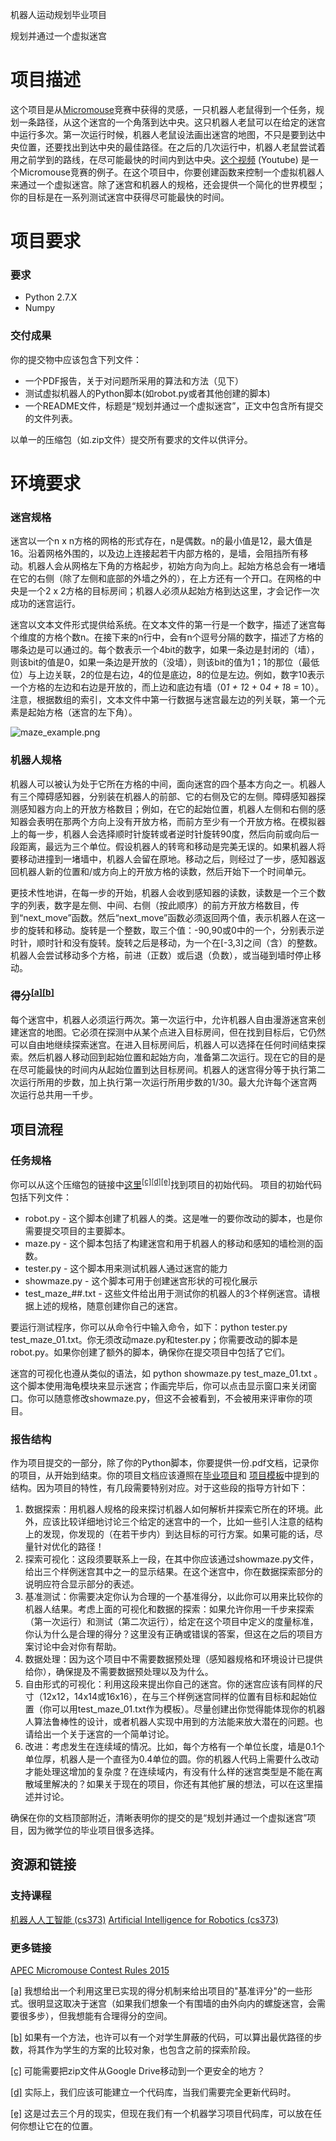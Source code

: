 机器人运动规划毕业项目

规划并通过一个虚拟迷宫

# 项目描述

这个项目是从[Micromouse](https://en.wikipedia.org/wiki/Micromouse)竞赛中获得的灵感，一只机器人老鼠得到一个任务，规划一条路径，从这个迷宫的一个角落到达中央。这只机器人老鼠可以在给定的迷宫中运行多次。第一次运行时候，机器人老鼠设法画出迷宫的地图，不只是要到达中央位置，还要找出到达中央的最佳路径。在之后的几次运行中，机器人老鼠尝试着用之前学到的路线，在尽可能最快的时间内到达中央。[这个视频](https://www.youtube.com/watch?v%3D0JCsRpcrk3s) (Youtube) 是一个Micromouse竞赛的例子。在这个项目中，你要创建函数来控制一个虚拟机器人来通过一个虚拟迷宫。除了迷宫和机器人的规格，还会提供一个简化的世界模型；你的目标是在一系列测试迷宫中获得尽可能最快的时间。

# 项目要求

### 要求

*   Python 2.7.X
*   Numpy

### 交付成果

你的提交物中应该包含下列文件：

*   一个PDF报告，关于对问题所采用的算法和方法（见下）
*   测试虚拟机器人的Python脚本(如robot.py或者其他创建的脚本)
*   一个README文件，标题是“规划并通过一个虚拟迷宫”，正文中包含所有提交的文件列表。

以单一的压缩包（如.zip文件）提交所有要求的文件以供评分。

# 环境要求
### 迷宫规格

迷宫以一个n x n方格的网格的形式存在，n是偶数。n的最小值是12，最大值是16。沿着网格外围的，以及边上连接起若干内部方格的，是墙，会阻挡所有移动。机器人会从网格左下角的方格起步，初始方向为向上。起始方格总会有一堵墙在它的右侧（除了左侧和底部的外墙之外的），在上方还有一个开口。在网格的中央是一个2 x 2方格的目标房间；机器人必须从起始方格到达这里，才会记作一次成功的迷宫运行。

迷宫以文本文件形式提供给系统。在文本文件的第一行是一个数字，描述了迷宫每个维度的方格个数n。在接下来的n行中，会有n个逗号分隔的数字，描述了方格的哪条边是可以通过的。每个数表示一个4bit的数字，如果一条边是封闭的（墙），则该bit的值是0，如果一条边是开放的（没墙），则该bit的值为1；1的那位（最低位）与上边关联，2的位是右边，4的位是底边，8的位是左边。例如，数字10表示一个方格的左边和右边是开放的，而上边和底边有墙（0*1 + 1*2 + 0*4 + 1*8 = 10）。注意，根据数组的索引，文本文件中第一行数据与迷宫最左边的列关联，第一个元素是起始方格（迷宫的左下角）。

![maze_example.png](http://cn-static.udacity.com/mlnd/capstone/MLNDCapstoneProjectDescription-RobotMotionPlanning/images/image00.png)

### 机器人规格

机器人可以被认为处于它所在方格的中间，面向迷宫的四个基本方向之一。机器人有三个障碍感知器，分别装在机器人的前部、它的右侧及它的左侧。障碍感知器探测感知器方向上的开放方格数目；例如，在它的起始位置，机器人左侧和右侧的感知器会表明在那两个方向上没有开放方格，而前方至少有一个开放方格。在模拟器上的每一步，机器人会选择顺时针旋转或者逆时针旋转90度，然后向前或向后一段距离，最远为三个单位。假设机器人的转弯和移动是完美无误的。如果机器人将要移动进撞到一堵墙中，机器人会留在原地。移动之后，则经过了一步，感知器返回机器人新的位置和/或方向上的开放方格的读数，然后开始下一个时间单元。

更技术性地讲，在每一步的开始，机器人会收到感知器的读数，读数是一个三个数字的列表，数字是左侧、中间、右侧（按此顺序）的前方开放方格数目，传到“next_move”函数。然后“next_move”函数必须返回两个值，表示机器人在这一步的旋转和移动。旋转是一个整数，取三个值：-90,90或0中的一个，分别表示逆时针，顺时针和没有旋转。旋转之后是移动，为一个在[-3,3]之间（含）的整数。机器人会尝试移动多个方格，前进（正数）或后退（负数），或当碰到墙时停止移动。

### 得分<sup>[[a]](#cmnt1)</sup><sup>[[b]](#cmnt2)</sup>

每个迷宫中，机器人必须运行两次。第一次运行中，允许机器人自由漫游迷宫来创建迷宫的地图。它必须在探测中从某个点进入目标房间，但在找到目标后，它仍然可以自由地继续探索迷宫。在进入目标房间后，机器人可以选择在任何时间结束探索。然后机器人移动回到起始位置和起始方向，准备第二次运行。现在它的目的是在尽可能最快的时间内从起始位置到达目标房间。机器人的迷宫得分等于执行第二次运行所用的步数，加上执行第一次运行所用步数的1/30。最大允许每个迷宫两次运行总共用一千步。

## 项目流程

### 任务规格

你可以从这个压缩包的链接中[这里](https://drive.google.com/open?id%3D0B9Yf01UaIbUgQ2tjRHhKZGlHSzQ)<sup>[[c]](#cmnt3)</sup><sup>[[d]](#cmnt4)</sup><sup>[[e]](#cmnt5)</sup>找到项目的初始代码。
项目的初始代码包括下列文件：

*   robot.py - 这个脚本创建了机器人的类。这是唯一的要你改动的脚本，也是你需要提交项目的主要脚本。
*   maze.py - 这个脚本包括了构建迷宫和用于机器人的移动和感知的墙检测的函数。
*   tester.py - 这个脚本用来测试机器人通过迷宫的能力
*   showmaze.py - 这个脚本可用于创建迷宫形状的可视化展示
*   test_maze_##.txt - 这些文件给出用于测试你的机器人的3个样例迷宫。请根据上述的规格，随意创建你自己的迷宫。

要运行测试程序，你可以从命令行中输入命令，如下：python tester.py test_maze_01.txt。你无须改动maze.py和tester.py；你需要改动的脚本是robot.py。如果你创建了额外的脚本，确保你在提交项目中包括了它们。

迷宫的可视化也遵从类似的语法，如 python showmaze.py test_maze_01.txt 。这个脚本使用海龟模块来显示迷宫；作画完毕后，你可以点击显示窗口来关闭窗口。你可以随意修改showmaze.py，但这不会被看到，不会被用来评审你的项目。

### 报告结构

作为项目提交的一部分，除了你的Python脚本，你要提供一份.pdf文档，记录你的项目，从开始到结束。你的项目文档应该遵照在[毕业项目](https://www.udacity.com/course/viewer%23!/c-nd009/l-5420178917/m-5479829792)和 [项目模板](https://docs.google.com/document/d/1B-vEOscvfqctGEMHTFDS9Nw7aqcE2iuwPRfp0jK8nf4/pub?embedded%3Dtrue)中提到的结构。因为项目的特性，有几段需要特别对应。对于这些段的指导方针如下：

1.  数据探索：用机器人规格的段来探讨机器人如何解析并探索它所在的环境。此外，应该比较详细地讨论三个给定的迷宫中的一个，比如一些引人注意的结构上的发现，你发现的（在若干步内）到达目标的可行方案。如果可能的话，尽量针对优化的路径！
2.  探索可视化：这段须要联系上一段，在其中你应该通过showmaze.py文件，给出三个样例迷宫其中之一的显示结果。在这个迷宫中，你在数据探索部分的说明应符合显示部分的表述。
3.  基准测试：你需要决定你认为合理的一个基准得分，以此你可以用来比较你的机器人结果。考虑上面的可视化和数据的探索：如果允许你用一千步来探索（第一次运行）和测试（第二次运行），给定在这个项目中定义的度量标准，你认为什么是合理的得分？这里没有正确或错误的答案，但这在之后的项目方案讨论中会对你有帮助。
4.  数据处理：因为这个项目中不需要数据预处理（感知器规格和环境设计已提供给你），确保提及不需要数据预处理以及为什么。
5.  自由形式的可视化：利用这段来提出你自己的迷宫。你的迷宫应该有同样的尺寸（12x12，14x14或16x16），在与三个样例迷宫同样的位置有目标和起始位置（你可以用test_maze_01.txt作为模板）。尽量创建出你觉得能体现你的机器人算法鲁棒性的设计，或者机器人实现中用到的方法能来放大潜在的问题。也请给出一个关于迷宫的一个简单讨论。
6. 改进：考虑发生在连续域的情况。比如，每个方格有一个单位长度，墙是0.1个单位厚，机器人是一个直径为0.4单位的圆。你的机器人代码上需要什么改动才能处理这增加的复杂度？在连续域内，有没有什么样的迷宫类型是不能在离散域里解决的？如果关于现在的项目，你还有其他扩展的想法，可以在这里描述并讨论。

确保在你的文档顶部附近，清晰表明你的提交的是“规划并通过一个虚拟迷宫”项目，因为微学位的毕业项目很多选择。

## 资源和链接

### 支持课程
[机器人人工智能 (cs373)](https://cn.udacity.com/course/artificial-intelligence-for-robotics--cs373)
[Artificial Intelligence for Robotics (cs373)](https://cn.udacity.com/course/artificial-intelligence-for-robotics--cs373)

### 更多链接

[APEC Micromouse Contest Rules 2015](http://www.apec-conf.org/wp-content/uploads/2013/10/APEC_2015_Micromouse_Contest_Rules.pdf)

[[a]](#cmnt_ref1) 我想给出一个利用这里已实现的得分机制来给出项目的"基准评分"的一些形式。很明显这取决于迷宫（如果我们想象一个有围墙的由外向内的螺旋迷宫，会需要很多步），但我想能有合理得分的空间。

[[b]](#cmnt_ref2) 如果有一个方法，也许可以有一个对学生屏蔽的代码，可以算出最优路径的步数，将其作为学生的方案的比较对象，也包含之前的探索阶段。

[[c]](#cmnt_ref3) 可能需要把zip文件从Google Drive移动到一个更安全的地方？

[[d]](#cmnt_ref4) 实际上，我们应该可能建立一个代码库，当我们需要完全更新代码时。

[[e]](#cmnt_ref5) 这是过去三个月的现实，但现在我们有一个机器学习项目代码库，可以放在任何你想让它在的位置。

